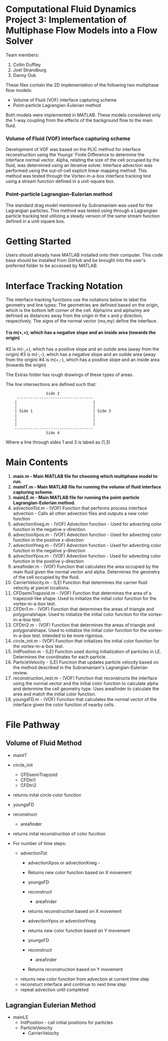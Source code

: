 # Computational Fluid Dynamics Project 3: Implementation of Multiphase Flow Models into a Flow Solver
Team members: 
1. Collin Duffley
2. Joel Strandburg
3. Danny Ouk

These files contain the 2D implementation of the following two multiphase flow models: 
* Volume of Fluid (VOF) interface capturing scheme
* Point-particle Lagrangian-Eulerian method

Both models were implemented in MATLAB. These models considered only the 1-way coupling from the effects of the background flow to the main fluid. 
### Volume of Fluid (VOF) interface capturing scheme
Development of VOF was based on the PLIC method for interface reconstruction using the Youngs' Finite Difference to determine the interface normal vector. Alpha, relating the size of the cell occupied by the fluid, was determined using an iterative solver. Interface advection was performed using the out-of-cell explicit linear mapping method. This method was tested through the Vortex-in-a-box interface tracking test using a stream function defined in a unit-square box.
### Point-particle Lagrangian-Eulerian method
The standard drag model mentioned by Subramaniam was used for the Lagrangian particles. This method was tested using through a Lagrangian particle tracking test utilizing a steady version of the same stream function defined in a unit-square box. 

# Getting Started
Users should already have MATLAB installed onto their computer. This code base should be installed from GitHub and be brought into the user's preferred folder to be accessed by MATLAB. 

# Interface Tracking Notation
The interface tracking functions use the notations below to label the geometry and line types:
The geometries are definied based on the origin, which is the bottom left corner of the cell. Alpha/mx and alpha/my are definied as distances away from the origin in the x and y direction, respectively. 
The signs of the normal vector (mx,my) define the interface.
  #### 1 is m(+,+), which has a negative slope and an inside area (towards the origin)
  #2 is m(-,+), which has a positive slope and an outide area (away from the origin)
  #3 is m(-,-), which has a negative slope and an outide area (away from the origin)
  #4 is m(+,-), which has a positive slope and an inside area (towards the origin)

The Extras folder has rough drawings of these types of areas.

The line intersections are defined such that:

                      Side 2
         ----------------------------------
        |                                  |
        |                                  |
        | Side 1                           | Side 3
        |                                  |
        |                                  |
        |                                  |
        -----------------------------------
                      Side 4
Where a line through sides 1 and 3 is labed as (1,3)

# Main Contents
1. **main.m - Main MATLAB file for choosing which multiphase model to run.**
2. **mainIT.m - Main MATLAB file for running the volume of fluid interface capturing scheme.**
3. **mainLE.m - Main MATLAB file for running the point-particle Lagrangian-Eulerian method.**
4. advectionTot.m - (VOF) Function that performs process interface advection - Calls all other advection files and outputs a new color function
5. advectionXneg.m - (VOF) Advection function - Used for advecting color function in the negative x-direction 
6. advectionXpos.m - (VOF) Advection function - Used for advecting color function in the positive x-direction 
7. advectionYneg.m - (VOF) Advection function - Used for advecting color function in the negative y-direction 
8. advectionYpos.m - (VOF) Advection function - Used for advecting color function in the positive y-direction 
9. areafinder.m - (VOF) Function that calculates the area occupied by the main fluid given the normal vector and alpha. Determines the geometry of the cell occupied by the fluid. 
10. CarrierVelocity.m - (LE) Function that determines the carrier fluid velocity at parcel locations.
11. CFDsemiTrapzoid.m - (VOF) Function that determines the area of a trapezoid-like shape. Used to initialize the initial color function for the vortex-in-a-box test. 
12. CFDtri1.m - (VOF) Function that determines the areas of triangle and polygonalshape. Used to initialize the initial color function for the vortex-in-a-box test. 
13. CFDtri2.m - (VOF) Function that determines the areas of triangle and polygonalshape. Used to initialize the initial color function for the vortex-in-a-box test. Intended to be more rigorous. 
14. circle_init.m - (VOF) Function that initializes the initial color function for the vortex-in-a-box test. 
15. InitPosition.m - (LE) Function used during initialization of particles in LE. Determines the coordinates for each particle.
16. ParticleVelocity - (LE) Function that updates particle velocity based on the method described in the Subramaniam's Lagrangian-Eulerian review.
17. reconstruction_test.m - (VOF) Function that reconstructs the interface using the normal vector and the initial color function to calculate alpha and determine the cell geometry type. Uses areafinder to calculate the area and match the initial color function. 
18. youngsFD.m - (VOF) Function that calculates the normal vector of the interface given the color function of nearby cells. 

# File Pathway
## Volume of Fluid Method
* mainIT
* circle_init
    * CFDsemiTrapzoid
    * CFDtri1
    * CFDtri2
* returns inital circle color function
    
* youngsFD
* reconstruct
   * areafinder 
* returns inital reconstruction of color fucntion
     
* For number of time steps:
  * advectionTot
    * advectionXpos or advectionXneg - 
    * Returns new color function based on X movement
    * youngsFD
    * reconstruct 
        * areafinder
    * returns reconstruction based on X movement
  
    * advectionYpos or advectionYneg
    * returns new color function based on Y movement
    * youngsFD
    * reconstruct 
        * areafinder
    * Returns reconstruction based on Y movement
  * returns new color function from advection at current time step
  * reconstuct interface and continue to next time step
  * repeat advection until completed

## Lagrangian Eulerian Method
* mainLE
  * InitPosition - call initial positions for particles
  * ParticleVelocity
     * CarrierVelocity
